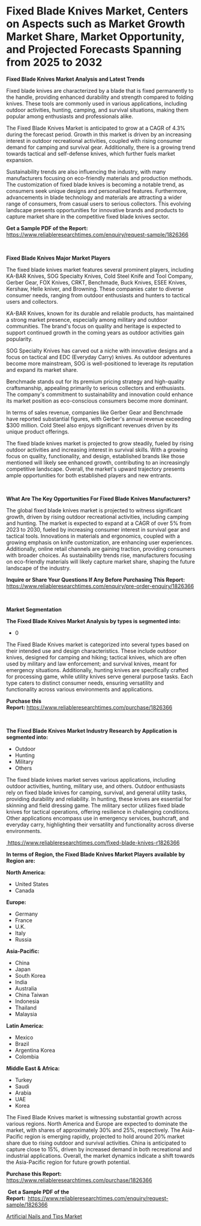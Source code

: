 <p><h1>Fixed Blade Knives Market, Centers on Aspects such as Market Growth Market Share, Market Opportunity, and Projected Forecasts Spanning from 2025 to 2032</h1></p><p><strong>Fixed Blade Knives Market Analysis and Latest Trends</strong></p>
<p><p>Fixed blade knives are characterized by a blade that is fixed permanently to the handle, providing enhanced durability and strength compared to folding knives. These tools are commonly used in various applications, including outdoor activities, hunting, camping, and survival situations, making them popular among enthusiasts and professionals alike.</p><p>The Fixed Blade Knives Market is anticipated to grow at a CAGR of 4.3% during the forecast period. Growth in this market is driven by an increasing interest in outdoor recreational activities, coupled with rising consumer demand for camping and survival gear. Additionally, there is a growing trend towards tactical and self-defense knives, which further fuels market expansion. </p><p>Sustainability trends are also influencing the industry, with many manufacturers focusing on eco-friendly materials and production methods. The customization of fixed blade knives is becoming a notable trend, as consumers seek unique designs and personalized features. Furthermore, advancements in blade technology and materials are attracting a wider range of consumers, from casual users to serious collectors. This evolving landscape presents opportunities for innovative brands and products to capture market share in the competitive fixed blade knives sector.</p></p>
<p><strong>Get a Sample PDF of the Report:&nbsp;</strong> <a href="https://www.reliableresearchtimes.com/enquiry/request-sample/1826366?utm_campaign=2204&utm_medium=2&utm_source=Github&utm_content=ia&utm_term=09022025&utm_id=fixed-blade-knives">https://www.reliableresearchtimes.com/enquiry/request-sample/1826366</a></p>
<p>&nbsp;</p>
<p><strong>Fixed Blade Knives Major Market Players</strong></p>
<p><p>The fixed blade knives market features several prominent players, including KA-BAR Knives, SOG Specialty Knives, Cold Steel Knife and Tool Company, Gerber Gear, FOX Knives, CRKT, Benchmade, Buck Knives, ESEE Knives, Kershaw, Helle kniver, and Browning. These companies cater to diverse consumer needs, ranging from outdoor enthusiasts and hunters to tactical users and collectors.</p><p>KA-BAR Knives, known for its durable and reliable products, has maintained a strong market presence, especially among military and outdoor communities. The brand's focus on quality and heritage is expected to support continued growth in the coming years as outdoor activities gain popularity.</p><p>SOG Specialty Knives has carved out a niche with innovative designs and a focus on tactical and EDC (Everyday Carry) knives. As outdoor adventures become more mainstream, SOG is well-positioned to leverage its reputation and expand its market share.</p><p>Benchmade stands out for its premium pricing strategy and high-quality craftsmanship, appealing primarily to serious collectors and enthusiasts. The company's commitment to sustainability and innovation could enhance its market position as eco-conscious consumers become more dominant.</p><p>In terms of sales revenue, companies like Gerber Gear and Benchmade have reported substantial figures, with Gerber's annual revenue exceeding $300 million. Cold Steel also enjoys significant revenues driven by its unique product offerings.</p><p>The fixed blade knives market is projected to grow steadily, fueled by rising outdoor activities and increasing interest in survival skills. With a growing focus on quality, functionality, and design, established brands like those mentioned will likely see enhanced growth, contributing to an increasingly competitive landscape. Overall, the market's upward trajectory presents ample opportunities for both established players and new entrants.</p></p>
<p>&nbsp;</p>
<p><strong>What Are The Key Opportunities For Fixed Blade Knives Manufacturers?</strong></p>
<p><p>The global fixed blade knives market is projected to witness significant growth, driven by rising outdoor recreational activities, including camping and hunting. The market is expected to expand at a CAGR of over 5% from 2023 to 2030, fueled by increasing consumer interest in survival gear and tactical tools. Innovations in materials and ergonomics, coupled with a growing emphasis on knife customization, are enhancing user experiences. Additionally, online retail channels are gaining traction, providing consumers with broader choices. As sustainability trends rise, manufacturers focusing on eco-friendly materials will likely capture market share, shaping the future landscape of the industry.</p></p>
<p><strong>Inquire or Share Your Questions If Any Before Purchasing This Report:</strong> <a href="https://www.reliableresearchtimes.com/enquiry/pre-order-enquiry/1826366?utm_campaign=2204&utm_medium=2&utm_source=Github&utm_content=ia&utm_term=09022025&utm_id=fixed-blade-knives">https://www.reliableresearchtimes.com/enquiry/pre-order-enquiry/1826366</a></p>
<p>&nbsp;</p>
<p><strong>Market Segmentation</strong></p>
<p><strong>The Fixed Blade Knives Market Analysis by types is segmented into:</strong></p>
<p><ul><li>0</li></ul></p>
<p><p>The Fixed Blade Knives market is categorized into several types based on their intended use and design characteristics. These include outdoor knives, designed for camping and hiking; tactical knives, which are often used by military and law enforcement; and survival knives, meant for emergency situations. Additionally, hunting knives are specifically crafted for processing game, while utility knives serve general purpose tasks. Each type caters to distinct consumer needs, ensuring versatility and functionality across various environments and applications.</p></p>
<p><strong>Purchase this Report:&nbsp;</strong><a href="https://www.reliableresearchtimes.com/purchase/1826366?utm_campaign=2204&utm_medium=2&utm_source=Github&utm_content=ia&utm_term=09022025&utm_id=fixed-blade-knives">https://www.reliableresearchtimes.com/purchase/1826366</a></p>
<p>&nbsp;</p>
<p><strong>The Fixed Blade Knives Market Industry Research by Application is segmented into:</strong></p>
<p><ul><li>Outdoor</li><li>Hunting</li><li>Military</li><li>Others</li></ul></p>
<p><p>The fixed blade knives market serves various applications, including outdoor activities, hunting, military use, and others. Outdoor enthusiasts rely on fixed blade knives for camping, survival, and general utility tasks, providing durability and reliability. In hunting, these knives are essential for skinning and field dressing game. The military sector utilizes fixed blade knives for tactical operations, offering resilience in challenging conditions. Other applications encompass use in emergency services, bushcraft, and everyday carry, highlighting their versatility and functionality across diverse environments.</p></p>
<p><a href="https://www.reliableresearchtimes.com/fixed-blade-knives-r1826366?utm_campaign=2204&utm_medium=2&utm_source=Github&utm_content=ia&utm_term=09022025&utm_id=fixed-blade-knives">&nbsp;https://www.reliableresearchtimes.com/fixed-blade-knives-r1826366</a></p>
<p><strong>In terms of Region, the Fixed Blade Knives Market Players available by Region are:</strong></p>
<p>
    <p> <strong> North America: </strong>
        <ul>
            <li>United States</li>
            <li>Canada</li>
        </ul>
        </p> 
    <p> <strong> Europe: </strong>
        <ul>
            <li>Germany</li>
            <li>France</li>
            <li>U.K.</li>
            <li>Italy</li>
            <li>Russia</li>
        </ul>
        </p> 
    <p> <strong> Asia-Pacific: </strong>
        <ul>
            <li>China</li>
            <li>Japan</li>
            <li>South Korea</li>
            <li>India</li>
            <li>Australia</li>
            <li>China Taiwan</li>
            <li>Indonesia</li>
            <li>Thailand</li>
            <li>Malaysia</li>
        </ul>
        </p> 
    <p> <strong> Latin America: </strong>
        <ul>
            <li>Mexico</li>
            <li>Brazil</li>
            <li>Argentina Korea</li>
            <li>Colombia</li>
        </ul>
        </p> 
    <p> <strong> Middle East & Africa: </strong>
        <ul>
            <li>Turkey</li>
            <li>Saudi</li>
            <li>Arabia</li>
            <li>UAE</li>
            <li>Korea</li>
        </ul>
    </p>
    </p>
<p><p>The Fixed Blade Knives market is witnessing substantial growth across various regions. North America and Europe are expected to dominate the market, with shares of approximately 30% and 25%, respectively. The Asia-Pacific region is emerging rapidly, projected to hold around 20% market share due to rising outdoor and survival activities. China is anticipated to capture close to 15%, driven by increased demand in both recreational and industrial applications. Overall, the market dynamics indicate a shift towards the Asia-Pacific region for future growth potential.</p></p>
<p><strong>Purchase this Report: </strong><a href="https://www.reliableresearchtimes.com/purchase/1826366?utm_campaign=2204&utm_medium=2&utm_source=Github&utm_content=ia&utm_term=09022025&utm_id=fixed-blade-knives">https://www.reliableresearchtimes.com/purchase/1826366</a></p>
<p>&nbsp;<strong>Get a Sample PDF of the Report:&nbsp;&nbsp;</strong><a href="https://www.reliableresearchtimes.com/enquiry/request-sample/1826366?utm_campaign=2204&utm_medium=2&utm_source=Github&utm_content=ia&utm_term=09022025&utm_id=fixed-blade-knives">https://www.reliableresearchtimes.com/enquiry/request-sample/1826366</a></p>
<p><strong></strong></p>
<p><p><a href="https://github.com/tambraunrue691969/Market-Research-Report-List-1/blob/main/artificial-nails-and-tips-market.md?utm_campaign=2204&utm_medium=2&utm_source=Github&utm_content=ia&utm_term=09022025&utm_id=fixed-blade-knives">Artificial Nails and Tips Market</a></p></p>